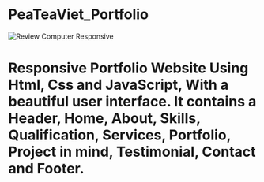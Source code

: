 # PeaTeaViet_Portfolio
![Review Computer Responsive](https://scontent.fhan4-3.fna.fbcdn.net/v/t1.15752-9/p552x414/240643218_286413976223854_4493607658968218197_n.png?_nc_cat=103&ccb=1-5&_nc_sid=ae9488&_nc_ohc=_HsTTdqIRqMAX89DO-W&_nc_ht=scontent.fhan4-3.fna&oh=5aaa8ddf3500961c1e7ce708fd7b8e9d&oe=61604973)
# Responsive Portfolio Website Using Html, Css and JavaScript, With a beautiful user interface. It contains a Header, Home, About, Skills, Qualification, Services, Portfolio, Project in mind, Testimonial, Contact and Footer.
